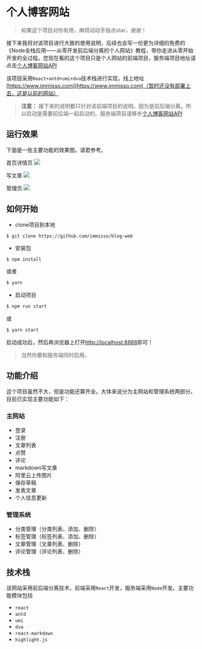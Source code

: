# 个人博客网站
> 如果这个项目对你有用，麻烦动动手指点star，谢谢！

接下来我将对该项目进行大致的使用说明，后续也会写一份更为详细的免费的《Node全栈应用——从零开发前后端分离的个人网站》教程，带你走进从零开始开发的全过程。您现在看的这个项目只是个人网站的前端项目，服务端项目地址请点击[个人博客网站API]()

该项目采用`React+antd+umi+dva`技术栈进行实现，线上地址[https://www.immisso.com](https://www.immisso.com)（暂时还没有部署上去，这是以前的网站）

>**注意：** 接下来的说明都只针对该前端项目的说明。因为是前后端分离。所以启动是需要前后端一起启动的。服务端项目请移步[个人博客网站API]()

## 运行效果
下面是一些主要功能的效果图。请君参考。

首页详情页
![](https://immisso-upload.oss-cn-hangzhou.aliyuncs.com/20200517/rc-upload-1589705083563-2.gif)

写文章
![](https://immisso-upload.oss-cn-hangzhou.aliyuncs.com/20200517/rc-upload-1589707610125-2.gif)

管理页
![](https://immisso-upload.oss-cn-hangzhou.aliyuncs.com/20200517/rc-upload-1589709593652-2.gif)

## 如何开始

+ clone项目到本地

```git
$ git clone https://github.com/immisso/blog-web
```

+ 安装包

```bash
$ npm install
```
或者
```bash
$ yarn
```
+ 启动项目

```bash
$ npm run start
```
或
```bash
$ yarn start
```
启动成功后，然后再浏览器上打开[http://localhost:8888](http://localhost:8888)即可！

> 当然你要和服务端同时启用。

## 功能介绍
这个项目虽然不大，但是功能还算齐全。大体来说分为主网站和管理系统两部分。目前已实现主要功能如下：

### 主网站
+ 登录
+ 注册
+ 文章列表
+ 点赞
+ 评论
+ markdown写文章
+ 阿里云上传图片
+ 保存草稿
+ 发表文章
+ 个人信息更新

### 管理系统
+ 分类管理（分类列表、添加、删除）
+ 标签管理（标签列表、添加、删除）
+ 文章管理（文章列表、删除）
+ 评论管理（评论列表、删除）

## 技术栈

该网站采用前后端分离技术，前端采用`React`开发，服务端采用`Node`开发。主要功能模块包括
+ `react`
+ `antd`
+ `umi`
+ `dva`
+ `react-markdown`
+ `highlight.js`




